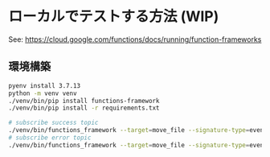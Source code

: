 # ローカルでテストする方法 (WIP)

See: https://cloud.google.com/functions/docs/running/function-frameworks

## 環境構築

```sh
pyenv install 3.7.13
python -m venv venv
./venv/bin/pip install functions-framework 
./venv/bin/pip install -r requirements.txt  
```

```sh
# subscribe success topic
./venv/bin/functions_framework --target=move_file --signature-type=event --debug --port=8082
# subscribe error topic
./venv/bin/functions_framework --target=move_file --signature-type=event --debug --port=8083  
```
